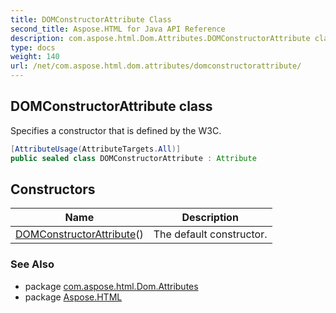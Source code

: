 ```yaml
---
title: DOMConstructorAttribute Class
second_title: Aspose.HTML for Java API Reference
description: com.aspose.html.Dom.Attributes.DOMConstructorAttribute class. Specifies a constructor that is defined by the W3C
type: docs
weight: 140
url: /net/com.aspose.html.dom.attributes/domconstructorattribute/
---
```

## DOMConstructorAttribute class

Specifies a constructor that is defined by the W3C.

```java
[AttributeUsage(AttributeTargets.All)]
public sealed class DOMConstructorAttribute : Attribute
```

## Constructors

| Name | Description |
| --- | --- |
| [DOMConstructorAttribute](domconstructorattribute/)() | The default constructor. |

### See Also

* package [com.aspose.html.Dom.Attributes](../../com.aspose.html.dom.attributes/)
* package [Aspose.HTML](../../)
